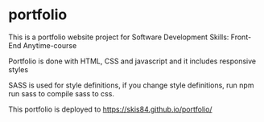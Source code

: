 # portfolio

This is a portfolio website project for Software Development Skills: Front-End Anytime-course

Portfolio is done with HTML, CSS and javascript and it includes responsive styles

SASS is used for style definitions, if you change style definitions, run npm run sass to compile sass to css.

This portfolio is deployed to https://skis84.github.io/portfolio/
